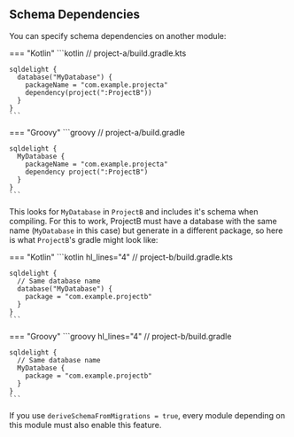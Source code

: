## Schema Dependencies

You can specify schema dependencies on another module:

=== "Kotlin"
    ```kotlin
    // project-a/build.gradle.kts

    sqldelight {
      database("MyDatabase") {
        packageName = "com.example.projecta"
        dependency(project(":ProjectB"))
      }
    }
    ```
=== "Groovy"
    ```groovy
    // project-a/build.gradle

    sqldelight {
      MyDatabase {
        packageName = "com.example.projecta"
        dependency project(":ProjectB")
      }
    }
    ```

This looks for `MyDatabase` in `ProjectB` and includes it's schema when compiling. For this to work,
ProjectB must have a database with the same name (`MyDatabase` in this case) but generate in a
different package, so here is what `ProjectB`'s gradle might look like:

=== "Kotlin"
    ```kotlin hl_lines="4"
    // project-b/build.gradle.kts

    sqldelight {
      // Same database name
      database("MyDatabase") {
        package = "com.example.projectb"
      }
    }
    ```
=== "Groovy"
    ```groovy hl_lines="4"
    // project-b/build.gradle

    sqldelight {
      // Same database name
      MyDatabase {
        package = "com.example.projectb"
      }
    }
    ```
If you use `deriveSchemaFromMigrations = true`, every module depending on this module must also enable this feature.
